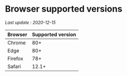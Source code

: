 # Browser supported versions

*Last update : 2020-12-15*

Browser | Supported version
------------ | -------------
Chrome | 80+
Edge | 80+
Firefox | 78+
Safari | 12.1+
